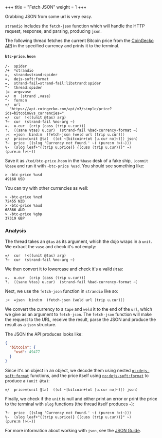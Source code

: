 +++
title = "Fetch JSON"
weight = 1
+++

Grabbing JSON from some url is very easy.

`strandio` includes the `fetch-json` function which will handle the HTTP request, response, and parsing, producing `json`.

The following thread fetches the current Bitcoin price from the [CoinGecko
API](https://www.coingecko.com/en/api) in the specified currency and prints it
to the terminal.

#### `btc-price.hoon`

```hoon
/-  spider
/+  *strandio
=,  strand=strand:spider
=,  dejs-soft:format
=,  strand-fail=strand-fail:libstrand:spider
^-  thread:spider
|=  arg=vase
=/  m  (strand ,vase)
^-  form:m
=/  url
  "https://api.coingecko.com/api/v3/simple/price?ids=bitcoin&vs_currencies="
=/  cur  !<((unit @tas) arg)
?~  cur  (strand-fail %no-arg ~)
=.  u.cur  (crip (cass (trip u.cur)))
?.  ((sane %tas) u.cur)  (strand-fail %bad-currency-format ~)
;<  =json  bind:m  (fetch-json (weld url (trip u.cur)))
=/  price=(unit @ta)  ((ot ~[bitcoin+(ot [u.cur no]~)]) json)
?~  price  ((slog 'Currency not found.' ~) (pure:m !>(~)))
%-  (slog leaf+"{(trip u.price)} {(cuss (trip u.cur))}" ~)
(pure:m !>(~))
```

Save it as `/ted/btc-price.hoon` in the `%base` desk of a fake ship, `|commit %base` and run it with `-btc-price %usd`. You should see something like:

```
> -btc-price %usd
49168 USD
```

You can try with other currencies as well:

```
> -btc-price %nzd
72455 NZD
> -btc-price %aud
68866 AUD
> -btc-price %gbp
37319 GBP
```

### Analysis

The thread takes an `@tas` as its argument, which the dojo wraps in a `unit`. We extract the `vase` and check it's not empty:

```hoon
=/  cur  !<((unit @tas) arg)
?~  cur  (strand-fail %no-arg ~)
```

We then convert it to lowercase and check it's a valid `@tas`:

```hoon
=.  u.cur  (crip (cass (trip u.cur)))
?.  ((sane %tas) u.cur)  (strand-fail %bad-currency-format ~)
```

Next, we use the `fetch-json` function in `strandio` like so:

```hoon
;<  =json  bind:m  (fetch-json (weld url (trip u.cur)))
```

We convert the currency to a `tape` and `weld` it to the end of the `url`, which
we give as an argument to `fetch-json`. The `fetch-json` function will make the
request to the URL, receive the result, parse the JSON and produce the result as
a `json` structure.

The JSON the API produces looks like:

```json
{
  "bitcoin": {
    "usd": 49477
  }
}
```

Since it's an object in an object, we decode them using nested
[`ot:dejs-soft:format`](/reference/hoon/zuse/2d_7#otdejs-softformat)
functions, and the price itself using
[`no:dejs-soft:format`](/reference/hoon/zuse/2d_7#nodejs-softformat) to
produce a `(unit @ta)`:

```hoon
=/  price=(unit @ta)  ((ot ~[bitcoin+(ot [u.cur no]~)]) json)
```

Finally, we check if the `unit` is null and either print an error or print the price to the terminal with `slog` functions (the thread itself produces `~`):

```hoon
?~  price  ((slog 'Currency not found.' ~) (pure:m !>(~)))
%-  (slog leaf+"{(trip u.price)} {(cuss (trip u.cur))}" ~)
(pure:m !>(~))
```

For more information about working with `json`, see the [JSON
Guide](/guides/additional/json-guide).
